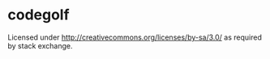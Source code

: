 codegolf
========
Licensed under http://creativecommons.org/licenses/by-sa/3.0/ as required by stack exchange.
